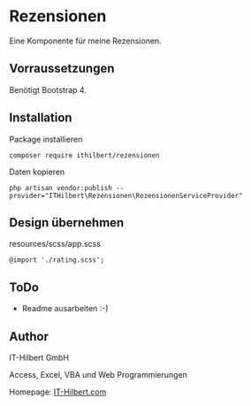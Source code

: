 # Rezensionen

Eine Komponente für meine Rezensionen.

## Vorraussetzungen
Benötigt Bootstrap 4.

## Installation 
Package installieren
```
composer require ithilbert/rezensionen
```
Daten kopieren
```
php artisan vendor:publish --provider="ITHilbert\Rezensionen\RezensionenServiceProvider"
```

## Design übernehmen
resources/scss/app.scss
```
@import './rating.scss';
```

## ToDo
- Readme ausarbeiten :-)

## Author
IT-Hilbert GmbH

Access, Excel, VBA und Web Programmierungen

Homepage: [IT-Hilbert.com](https://www.IT-Hilbert.com) 
